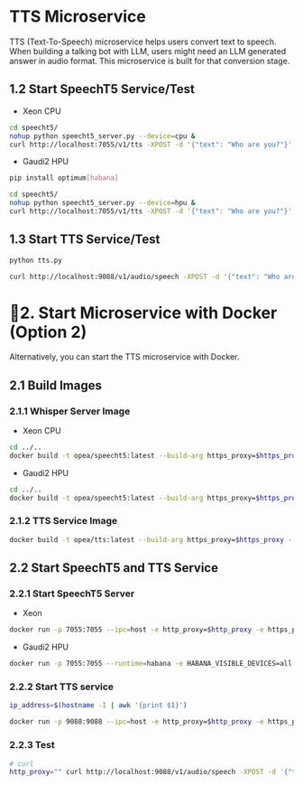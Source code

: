 # TTS Microservice

TTS (Text-To-Speech) microservice helps users convert text to speech. When building a talking bot with LLM, users might need an LLM generated answer in audio format. This microservice is built for that conversion stage.

## 1.2 Start SpeechT5 Service/Test

- Xeon CPU

```bash
cd speecht5/
nohup python speecht5_server.py --device=cpu &
curl http://localhost:7055/v1/tts -XPOST -d '{"text": "Who are you?"}' -H 'Content-Type: application/json'
```

- Gaudi2 HPU

```bash
pip install optimum[habana]

cd speecht5/
nohup python speecht5_server.py --device=hpu &
curl http://localhost:7055/v1/tts -XPOST -d '{"text": "Who are you?"}' -H 'Content-Type: application/json'
```

## 1.3 Start TTS Service/Test

```bash
python tts.py

curl http://localhost:9088/v1/audio/speech -XPOST -d '{"text": "Who are you?"}' -H 'Content-Type: application/json'
```

# 🚀2. Start Microservice with Docker (Option 2)

Alternatively, you can start the TTS microservice with Docker.

## 2.1 Build Images

### 2.1.1 Whisper Server Image

- Xeon CPU

```bash
cd ../..
docker build -t opea/speecht5:latest --build-arg https_proxy=$https_proxy --build-arg http_proxy=$http_proxy -f comps/tts/speecht5/Dockerfile .
```

- Gaudi2 HPU

```bash
cd ../..
docker build -t opea/speecht5:latest --build-arg https_proxy=$https_proxy --build-arg http_proxy=$http_proxy -f comps/tts/speecht5/Dockerfile_hpu .
```

### 2.1.2 TTS Service Image

```bash
docker build -t opea/tts:latest --build-arg https_proxy=$https_proxy --build-arg http_proxy=$http_proxy -f comps/tts/Dockerfile .
```

## 2.2 Start SpeechT5 and TTS Service

### 2.2.1 Start SpeechT5 Server

- Xeon

```bash
docker run -p 7055:7055 --ipc=host -e http_proxy=$http_proxy -e https_proxy=$https_proxy opea/speecht5:latest
```

- Gaudi2 HPU

```bash
docker run -p 7055:7055 --runtime=habana -e HABANA_VISIBLE_DEVICES=all -e OMPI_MCA_btl_vader_single_copy_mechanism=none --cap-add=sys_nice --ipc=host -e http_proxy=$http_proxy -e https_proxy=$https_proxy opea/speecht5:latest
```

### 2.2.2 Start TTS service

```bash
ip_address=$(hostname -I | awk '{print $1}')

docker run -p 9088:9088 --ipc=host -e http_proxy=$http_proxy -e https_proxy=$https_proxy -e TTS_ENDPOINT=http://$ip_address:7055 opea/tts:latest
```

### 2.2.3 Test

```bash
# curl
http_proxy="" curl http://localhost:9088/v1/audio/speech -XPOST -d '{"text": "Who are you?"}' -H 'Content-Type: application/json'
```
